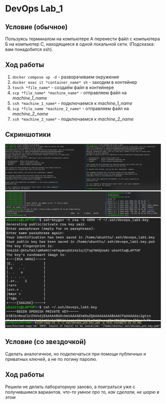 # DevOps Lab_1

## Условие (обычное)
Пользуясь терминалом на компьютере А перенести файл с компьютера Б на компьютер С, находящиеся в одной локальной сети. (Подсказка: вам понадобится ssh).

## Ход работы
1. `docker compose up -d` - разворачиваем окружение
2. `docker exec it *container_name* sh` - заходим в контейнер
3. `touch *file_name*` - создаём файл в контейнере
4. `scp *file_name* *machine_name*` - отправляем файл на *machine_1_name*
5. `ssh *machine_1_name*` - подключаемся к *machine_1_name*
6. `scp *file_name *machine_2_name*` - отправляем файл на *machine_2_name*
7. `ssh *machine_2_name*` - подключаемся к *machine_2_name*

## Скриншотики
![img.png](screenshots/img_1.png)
![img.png](screenshots/img_2.png)
![img.png](screenshots/img_3.png)
![img.png](screenshots/img_4.png)

## Условие (со звездочкой)
Сделать аналогичное, но подключаться при помощи публичных и приватных ключей, а не по логину паролю.

## Ход работы
Решили не делать лабораторную заново, а поиграться уже с получившимся вариантов. 
*что-то умное про то, как сделали, не шарю в этом*
